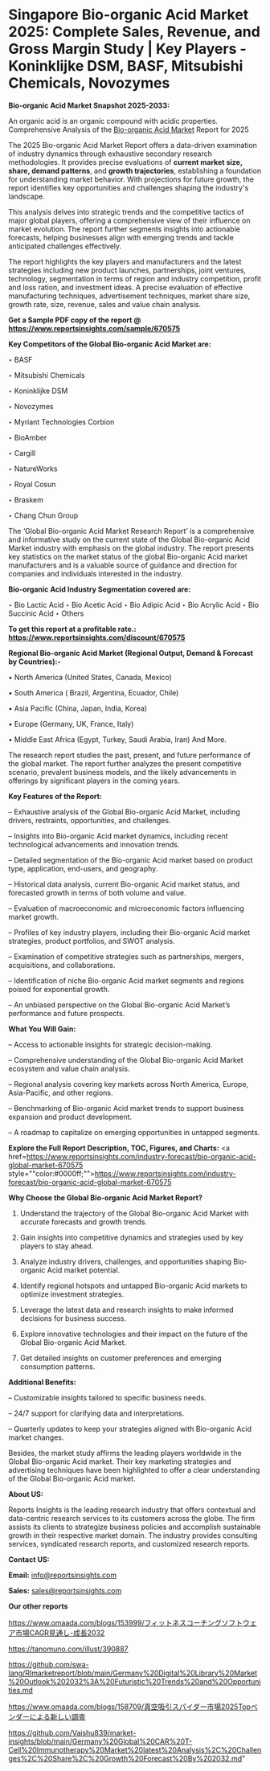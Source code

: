 # Singapore Bio-organic Acid Market 2025: Complete Sales, Revenue, and Gross Margin Study | Key Players - Koninklijke DSM, BASF, Mitsubishi Chemicals, Novozymes

<strong>Bio-organic Acid Market Snapshot 2025-2033:</strong>

An organic acid is an organic compound with acidic properties. Comprehensive Analysis of the <a href=https://www.reportsinsights.com/sample/670575>Bio-organic Acid Market</a> Report for 2025

The 2025 Bio-organic Acid Market Report offers a data-driven examination of industry dynamics through exhaustive secondary research methodologies. It provides precise evaluations of <strong>current market size, share, demand patterns</strong>, and <strong>growth trajectories</strong>, establishing a foundation for understanding market behavior. With projections for future growth, the report identifies key opportunities and challenges shaping the industry's landscape.

This analysis delves into strategic trends and the competitive tactics of major global players, offering a comprehensive view of their influence on market evolution. The report further segments insights into actionable forecasts, helping businesses align with emerging trends and tackle anticipated challenges effectively.

The report highlights the key players and manufacturers and the latest strategies including new product launches, partnerships, joint ventures, technology, segmentation in terms of region and industry competition, profit and loss ration, and investment ideas. A precise evaluation of effective manufacturing techniques, advertisement techniques, market share size, growth rate, size, revenue, sales and value chain analysis.

<strong>Get a Sample PDF copy of the report @ <a href=https://www.reportsinsights.com/sample/670575 style=color:#0000ff;>https://www.reportsinsights.com/sample/670575</a></strong>

<strong>Key Competitors of the Global Bio-organic Acid Market are:</strong>

‣ BASF

‣ Mitsubishi Chemicals

‣ Koninklijke DSM

‣ Novozymes

‣ Myriant Technologies Corbion

‣ BioAmber

‣ Cargill

‣ NatureWorks

‣ Royal Cosun

‣ Braskem

‣ Chang Chun Group

The ‘Global Bio-organic Acid Market Research Report’ is a comprehensive and informative study on the current state of the Global Bio-organic Acid Market industry with emphasis on the global industry. The report presents key statistics on the market status of the global Bio-organic Acid market manufacturers and is a valuable source of guidance and direction for companies and individuals interested in the industry.

<strong>Bio-organic Acid Industry Segmentation covered are:</strong>

‣ Bio Lactic Acid
‣ Bio Acetic Acid
‣ Bio Adipic Acid
‣ Bio Acrylic Acid
‣ Bio Succinic Acid
‣ Others

<strong>To get this report at a profitable rate.: <a href=https://www.reportsinsights.com/discount/670575 style=color:#0000ff;>https://www.reportsinsights.com/discount/670575</a></strong>

<strong>Regional Bio-organic Acid Market (Regional Output, Demand &amp; Forecast by Countries):-</strong>

• North America (United States, Canada, Mexico)

• South America ( Brazil, Argentina, Ecuador, Chile)

• Asia Pacific (China, Japan, India, Korea)

• Europe (Germany, UK, France, Italy)

• Middle East Africa (Egypt, Turkey, Saudi Arabia, Iran) And More.

The research report studies the past, present, and future performance of the global market. The report further analyzes the present competitive scenario, prevalent business models, and the likely advancements in offerings by significant players in the coming years.

<strong>Key Features of the Report:</strong>

– Exhaustive analysis of the Global Bio-organic Acid Market, including drivers, restraints, opportunities, and challenges.

– Insights into Bio-organic Acid market dynamics, including recent technological advancements and innovation trends.

– Detailed segmentation of the Bio-organic Acid market based on product type, application, end-users, and geography.

– Historical data analysis, current Bio-organic Acid market status, and forecasted growth in terms of both volume and value.

– Evaluation of macroeconomic and microeconomic factors influencing market growth.

– Profiles of key industry players, including their Bio-organic Acid market strategies, product portfolios, and SWOT analysis.

– Examination of competitive strategies such as partnerships, mergers, acquisitions, and collaborations.

– Identification of niche Bio-organic Acid market segments and regions poised for exponential growth.

– An unbiased perspective on the Global Bio-organic Acid Market’s performance and future prospects.

<strong>What You Will Gain:</strong>

– Access to actionable insights for strategic decision-making.

– Comprehensive understanding of the Global Bio-organic Acid Market ecosystem and value chain analysis.

– Regional analysis covering key markets across North America, Europe, Asia-Pacific, and other regions.

– Benchmarking of Bio-organic Acid market trends to support business expansion and product development.

– A roadmap to capitalize on emerging opportunities in untapped segments.

<strong>Explore the Full Report Description, TOC, Figures, and Charts:</strong>
<a href=https://www.reportsinsights.com/industry-forecast/bio-organic-acid-global-market-670575 style=""color:#0000ff;"">https://www.reportsinsights.com/industry-forecast/bio-organic-acid-global-market-670575</a>

<strong>Why Choose the Global Bio-organic Acid Market Report?</strong>

1. Understand the trajectory of the Global Bio-organic Acid Market with accurate forecasts and growth trends.

2. Gain insights into competitive dynamics and strategies used by key players to stay ahead.

3. Analyze industry drivers, challenges, and opportunities shaping Bio-organic Acid market potential.

4. Identify regional hotspots and untapped Bio-organic Acid markets to optimize investment strategies.

5. Leverage the latest data and research insights to make informed decisions for business success.

6. Explore innovative technologies and their impact on the future of the Global Bio-organic Acid Market.

7. Get detailed insights on customer preferences and emerging consumption patterns.

<strong>Additional Benefits:</strong>

– Customizable insights tailored to specific business needs.

– 24/7 support for clarifying data and interpretations.

– Quarterly updates to keep your strategies aligned with Bio-organic Acid market changes.

Besides, the market study affirms the leading players worldwide in the Global Bio-organic Acid market. Their key marketing strategies and advertising techniques have been highlighted to offer a clear understanding of the Global Bio-organic Acid market.

<strong><strong>About US</strong>:</strong>

Reports Insights is the leading research industry that offers contextual and data-centric research services to its customers across the globe. The firm assists its clients to strategize business policies and accomplish sustainable growth in their respective market domain. The industry provides consulting services, syndicated research reports, and customized research reports.

<strong>Contact US:</strong>

<p class=><b>Email:</b> <a href=mailto:info@reportsinsights.com>info@reportsinsights.com</a></p>
<p class=><b>Sales:</b> <a href=mailto:sales@reportsinsights.com>sales@reportsinsights.com</a></p>

<strong>Our other reports</strong>

<a href=https://www.omaada.com/blogs/153999/フィットネスコーチングソフトウェア市場CAGR見通し-成長2032>https://www.omaada.com/blogs/153999/フィットネスコーチングソフトウェア市場CAGR見通し-成長2032</a>

<a href=https://tanomuno.com/illust/390887>https://tanomuno.com/illust/390887</a>

<a href=https://github.com/swa-lang/RImarketreport/blob/main/Germany%20Digital%20Library%20Market%20Outlook%202032%3A%20Futuristic%20Trends%20and%20Opportunities.md>https://github.com/swa-lang/RImarketreport/blob/main/Germany%20Digital%20Library%20Market%20Outlook%202032%3A%20Futuristic%20Trends%20and%20Opportunities.md</a>

<a href=https://www.omaada.com/blogs/158709/真空吸引スパイダー市場2025Topベンダーによる新しい調査>https://www.omaada.com/blogs/158709/真空吸引スパイダー市場2025Topベンダーによる新しい調査</a>

<a href=https://github.com/Vaishu839/market-insights/blob/main/Germany%20Global%20CAR%20T-Cell%20Immunotherapy%20Market%20latest%20Analysis%2C%20Challenges%2C%20Share%2C%20Growth%20Forecast%20By%202032.md>https://github.com/Vaishu839/market-insights/blob/main/Germany%20Global%20CAR%20T-Cell%20Immunotherapy%20Market%20latest%20Analysis%2C%20Challenges%2C%20Share%2C%20Growth%20Forecast%20By%202032.md</a>"
